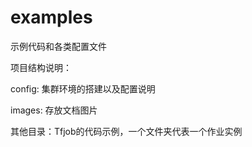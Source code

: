# examples
示例代码和各类配置文件

项目结构说明：

config:       集群环境的搭建以及配置说明

images:     存放文档图片

其他目录：Tfjob的代码示例，一个文件夹代表一个作业实例